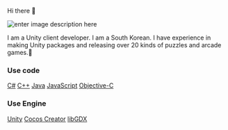 Hi there 👋

![enter image description here](https://cdn-icons-png.flaticon.com/512/5986/5986190.png)


I am a Unity client developer.  I am a South Korean.  I have experience in making Unity packages and releasing over 20 kinds of puzzles and arcade games.👋


### Use code
[C#](https://img.shields.io/badge/C%23-black?style=flat-square&logo=c-sharp&logoColor=white)
[C++](https://img.shields.io/badge/C%2B%B2-black?style=flat-square&logo=c%2B%2b&logoColor=white)
[Java](https://img.shields.io/badge/Java-black?style=flat-square&logo=java&logoColor=white)
[JavaScript](https://img.shields.io/badge/JavaScript-yellow?style=flat-square&logo=javascript&logoColor=black)
[Objective-C](https://img.shields.io/badge/Objective-C-blue?style=flat-square&logo=objective-c&logoColor=white)

### Use Engine
[Unity](https://img.shields.io/badge/Unity-black?style=flat-square&logo=unity&logoColor=white)
[Cocos Creator](https://img.shields.io/badge/Cocos%20Creator-black?style=flat-square&logo=cocos&logoColor=white)
[libGDX](https://img.shields.io/badge/libGDX-black?style=flat-square&logo=libgdx&logoColor=white)


<!--
**shogun0331/shogun0331** is a ✨ _special_ ✨ repository because its `README.md` (this file) appears on your GitHub profile.

Here are some ideas to get you started:

- 🔭 I’m currently working on ...
- 🌱 I’m currently learning ...
- 👯 I’m looking to collaborate on ...
- 🤔 I’m looking for help with ...
- 💬 Ask me about ...
- 📫 How to reach me: ...
- 😄 Pronouns: ...
- ⚡ Fun fact: ...
-->
